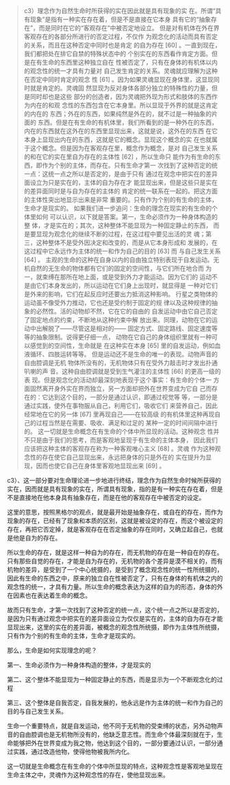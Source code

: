 <blockquote data-pid="m6jde_f8">c3）理念作为⾃然⽣命时所获得的实在因此就是具有现象的实 在。所谓“具有现象”是指有⼀种实在存在着，但是不是直接在它本⾝ 具有它的“抽象存在”，⽽是同时在它的“客观存在”中被否定地设⽴。 但是对有机体在外在界客观存在的各部分所进⾏的否定过程，不仅作 为观念化的活动⽽具有否定的关系，⽽且在这种否定中同时也是肯定 的⾃为存在 [60] 。⼀直到现在，我们都把处在排它⾃禁的特殊状态中的 个别实在的东⻄看作肯定⽅⾯。但是在有⽣命的东⻄⾥这种独⽴⾃在 性被否定了，只有在⾝体的有机体以内的观念性的统⼀才具有⼒量对 ⾃⼰发⽣肯定的关系。灵魂就应理解为这种在否定中同时肯定的观念 性 [61] 。因为如果灵魂显现在⾝体⾥，这显现同时就是肯定的。灵魂固 然显现为反对⾝体各部分独⽴的特殊性的⼒量，但是同时却也是这些 部分的创造者，因为灵魂把外现为形式和肢体的东⻄作为内在的和观 念性的东⻄包含在它本⾝⾥。所以显现于外界的就是这肯定的内在的 东⻄；外在的东⻄，如果纯然是外在的，就不过是⼀种抽象的⽚⾯的 东⻄。但是在有⽣命的有机体⾥，我们所看到的是⼀种外在的东⻄， 内在的东⻄就在这外在的东⻄⾥显现出来，这就是说，这外在的东⻄ 在它本⾝上显现出内在的东⻄，这就是它的概念。显现这个概念的实 在也就属于这个概念。但是因为在客观存在⾥，概念作为概念，是对 ⾃⼰发⽣关系的和在它的实在⾥⾃为存在的主体性 [62] ，所以⽣命只 能作为有⽣命的东⻄，即作为个别的主体，⽽存在。只有⽣命才第⼀ 次找到了这种否定的统⼀点：这统⼀点之所以是否定的，是由于只有 通过在观念中把实在的差异⾯设⽴为只是实在的，主体的⾃为存在才 能显现出来，但是这些只是实在的差异⾯同时是与⾃为存在的主体的 肯定的统⼀联系在⼀起的。把这⽅⾯的主体性突出地显⽰出来是⾮常 重要的。只有作为个别的有⽣命的主体，⽣命才是现实的。 如果我们进⼀步追问：⽣命的理念在现实的有⽣命的个体⾥如何 可以认识，以下就是答案。第⼀，⽣命必须作为⼀种⾝体构造的整 体，才是实在的；其次，这种整体不能显现为⼀种固定静⽌的东⻄， ⽽是要显现为观念化的继续不断的过程，在这过程中要⻅出活的灵 魂；第三，这种整体不是受外因决定和改变的，⽽是从它本⾝形成和 发展的，在这过程中它永远作为主体的统⼀和作为⾃⼰的⽬的 [63] ⽽ 与⾃⼰发⽣关系 [64] 。 主观的⽣命的这种在⾃⾝以内的⾃由独⽴特别表现于⾃发运动。⽆ 机⾃然的⽆⽣命的物体都有它们的固定的空间性，与它们所在地合⽽ 为⼀，就束缚在那所在地上⾯，或是受到外⼒才能运动。因为它们的 运动不是由它们本⾝发出的，所以运动在它们⾝上出现时，就显得是 ⼀种对它们是外来的影响，它们在起反应时还要出⼒抵消这种影响。 ⾏星之类物体的运动虽不像受外⼒推动，它也还是受约制于固定的规 律以及这种规律的抽象的必然性。活的动物却不然，它在它的⾃由的 ⾃发运动中由它⾃⼰否定了固定地点的约束，不断地从这种约束中解 放出来。同理，动物在它的运动中出解脱了——尽管这是相对的—— 固定⽅式、固定路线、固定速度等等的抽象限制。说得更仔细⼀点， 动物在它⾃⼰的⾝体组织⾥就有⼀种可以感觉到的空间性，⽣命就是 在这种实在本⾝ [65] ⾥的⾃发运动，例如⾎液循环、四肢运转等等。 但是运动还不是⽣命的唯⼀的表现。动物声⾳的⾃由腔调是⽆机 物体所没有的，⽆机物体只有在受外⼒敲击时才发出扑通叭喇的声 ⾳。这种⾃由腔调就是受到⽣⽓灌注的主体性 [66] 的更⾼⼀级的表 现。但是观念化的活动却最深刻地表现于这个事实：有⽣命的个体⼀ ⽅⾯固然离开⾝外实在界⽽独⽴，另⼀⽅⾯却把外在世界变成为它⾃ ⼰⽽存在的：它达到这个⽬的，⼀部分是通过认识，即通过视觉等 等，⼀部分是通过实践，使外在事物服从⾃⼰，利⽤它们，吸收它们 来营养⾃⼰，因此经常地在它的另⼀体 [67] ⾥再现⾃⼰——在较⾼级 的有机体⾥这种再现⾃⼰的过程当然是在需要、吸收、满⾜和过⾜的 某种⼀定的时间间隔中进⾏的。 这⼀切就是⽣命概念在有⽣命的个体中所显现的活动。这种观念 性并不只是由于我们的思考，⽽是客观地呈现于有⽣命的主体本⾝， 因此我们应该把这种主体的客观存在称为⼀种客观唯⼼主义 [68] 。灵魂 作为这种观念性的存在使它⾃⼰显现出来，永远把⾝体的只是外在的 实在提升为显现，因⽽也使它⾃⼰在⾝体⾥客观地显现出来 [69] 。</blockquote><p data-pid="SWUhOaj5">c3）、这一部分要对生命理论进一步地进行终结，理念作为自然生命时候所获得的实在，因而就是具有现象的实在，所谓具有现象，指的是有一种实在存在着，但是不是直接地在他本身具有抽象存在，而是在他的客观存在中被否定的设定。</p><p data-pid="wnwznq6W">这里的意思，按照黑格尔的观点，就是最开始是抽象存在，或自在的存在，而作为现象的存在，已经有了现象和本质的区别，这就是被设定的存在，而这个被设定的存在，再把它否定掉，就是客观存在在否定抽象的存在同时，又确立起自己，也就是他是自为的存在。</p><p data-pid="oZzlA6ep">所以生命的存在，就是这样一种自为的存在，而无机物的存在是一种自在的存在。只有那些自觉的存在，才能是自为存在的，无机物的各个差异是漠不相关的，而有机物的差异，是受到了一个中心统摄的，是受到了概念观念性的统一性所统摄的，因此有生命的东西之中，原来的独立自在性被否定了，只有在身体的有机体之内的观念性的统一，才具有力量。所以生命的概念表达为这样的自为的形态，身体的外在因素也在表达着生命的概念。</p><p data-pid="VC_6B6XZ">故而只有生命，才第一次找到了这种否定的统一点，这个统一点之所以是否定的，是因为只有通过观念中把实在的差异面设立为仅仅是实在的，主体的自为存在才能显现出来，这里的实在的差异面，被概念的观念性所统摄，即作为主体性所统摄，只有作为个别的有生命的主体，生命才是现实的。</p><p data-pid="xTW-l23s">那么，生命是如何实现理念的呢？</p><p data-pid="ZqCjFz_D">第一、生命必须作为一种身体构造的整体，才是现实的</p><p data-pid="3KevrJHa">第二、这个整体不能显现为一种固定静止的东西，而是显示为一个不断观念化的过程</p><p data-pid="nT6NgCza">第三、这个整体是自我否定，自我发展的，他永远是作为主体的统一和作为自己的目的与自己发生关系。</p><p data-pid="JqTBO_Lk">生命一个重要特点，就是自发运动，他不同于无机物的受束缚的状态，另外动物声音的自由腔调也是无机物所没有的，他缺乏意志性。而生命个体最深刻就在于，生命能够把外在世界变成为我之物，他达到这个目的，一部分要通过认识，一部分通过实践，通过改造他物，使得他物被我所内化。</p><p data-pid="qX0zvY8w">这一切就是生命概念在有生命的个体中所显现的特点，这种观念性是客观地呈现在生命主体之中，灵魂作为这种观念性的存在，使他显现出来。</p><p></p>